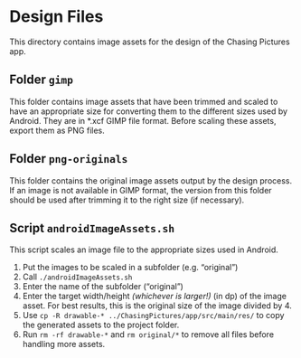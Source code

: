 # Design Files
This directory contains image assets for the design of the Chasing Pictures app.

## Folder `gimp`
This folder contains image assets that have been trimmed and scaled to have an appropriate size for converting them to the different sizes used by Android. They are in *.xcf GIMP file format. Before scaling these assets, export them as PNG files.

## Folder `png-originals`
This folder contains the original image assets output by the design process. If an image is not available in GIMP format, the version from this folder should be used after trimming it to the right size (if necessary).

## Script `androidImageAssets.sh`
This script scales an image file to the appropriate sizes used in Android.
1. Put the images to be scaled in a subfolder (e.g. “original”)
2. Call `./androidImageAssets.sh`
3. Enter the name of the subfolder (“original”)
4. Enter the target width/height *(whichever is larger!)* (in dp) of the image asset. For best results, this is the original size of the image divided by 4.
5. Use `cp -R drawable-* ../ChasingPictures/app/src/main/res/` to copy the generated assets to the project folder.
6. Run `rm -rf drawable-*` and `rm original/*` to remove all files before handling more assets.
